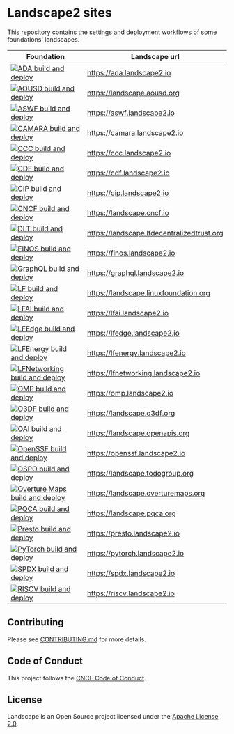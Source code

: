 # Landscape2 sites

This repository contains the settings and deployment workflows of some foundations' landscapes.

| Foundation                                                                                                                                                                                                                                           | Landscape url                                |
| ---------------------------------------------------------------------------------------------------------------------------------------------------------------------------------------------------------------------------------------------------- | -------------------------------------------- |
| [![ADA build and deploy](https://github.com/cncf/landscape2-sites/actions/workflows/ada-build-and-deploy.yml/badge.svg?branch=main)](https://github.com/cncf/landscape2-sites/actions/workflows/ada-build-and-deploy.yml)                            | <https://ada.landscape2.io>                  |
| [![AOUSD build and deploy](https://github.com/cncf/landscape2-sites/actions/workflows/aousd-build-and-deploy.yml/badge.svg?branch=main)](https://github.com/cncf/landscape2-sites/actions/workflows/aousd-build-and-deploy.yml)                      | <https://landscape.aousd.org>                |
| [![ASWF build and deploy](https://github.com/cncf/landscape2-sites/actions/workflows/aswf-build-and-deploy.yml/badge.svg?branch=main)](https://github.com/cncf/landscape2-sites/actions/workflows/aswf-build-and-deploy.yml)                         | <https://aswf.landscape2.io>                 |
| [![CAMARA build and deploy](https://github.com/cncf/landscape2-sites/actions/workflows/camara-build-and-deploy.yml/badge.svg?branch=main)](https://github.com/cncf/landscape2-sites/actions/workflows/camara-build-and-deploy.yml)                   | <https://camara.landscape2.io>               |
| [![CCC build and deploy](https://github.com/cncf/landscape2-sites/actions/workflows/ccc-build-and-deploy.yml/badge.svg?branch=main)](https://github.com/cncf/landscape2-sites/actions/workflows/ccc-build-and-deploy.yml)                            | <https://ccc.landscape2.io>                  |
| [![CDF build and deploy](https://github.com/cncf/landscape2-sites/actions/workflows/cdf-build-and-deploy.yml/badge.svg?branch=main)](https://github.com/cncf/landscape2-sites/actions/workflows/cdf-build-and-deploy.yml)                            | <https://cdf.landscape2.io>                  |
| [![CIP build and deploy](https://github.com/cncf/landscape2-sites/actions/workflows/cip-build-and-deploy.yml/badge.svg?branch=main)](https://github.com/cncf/landscape2-sites/actions/workflows/cip-build-and-deploy.yml)                            | <https://cip.landscape2.io>                  |
| [![CNCF build and deploy](https://github.com/cncf/landscape2-sites/actions/workflows/cncf-build-and-deploy.yml/badge.svg?branch=main)](https://github.com/cncf/landscape2-sites/actions/workflows/cncf-build-and-deploy.yml)                         | <https://landscape.cncf.io>                  |
| [![DLT build and deploy](https://github.com/cncf/landscape2-sites/actions/workflows/dlt-build-and-deploy.yml/badge.svg?branch=main)](https://github.com/cncf/landscape2-sites/actions/workflows/dlt-build-and-deploy.yml)                            | <https://landscape.lfdecentralizedtrust.org> |
| [![FINOS build and deploy](https://github.com/cncf/landscape2-sites/actions/workflows/finos-build-and-deploy.yml/badge.svg?branch=main)](https://github.com/cncf/landscape2-sites/actions/workflows/finos-build-and-deploy.yml)                      | <https://finos.landscape2.io>                |
| [![GraphQL build and deploy](https://github.com/cncf/landscape2-sites/actions/workflows/graphql-build-and-deploy.yml/badge.svg?branch=main)](https://github.com/cncf/landscape2-sites/actions/workflows/graphql-build-and-deploy.yml)                | <https://graphql.landscape2.io>              |
| [![LF build and deploy](https://github.com/cncf/landscape2-sites/actions/workflows/lf-build-and-deploy.yml/badge.svg?branch=main)](https://github.com/cncf/landscape2-sites/actions/workflows/lf-build-and-deploy.yml)                               | <https://landscape.linuxfoundation.org>      |
| [![LFAI build and deploy](https://github.com/cncf/landscape2-sites/actions/workflows/lfai-build-and-deploy.yml/badge.svg?branch=main)](https://github.com/cncf/landscape2-sites/actions/workflows/lfai-build-and-deploy.yml)                         | <https://lfai.landscape2.io>                 |
| [![LFEdge build and deploy](https://github.com/cncf/landscape2-sites/actions/workflows/lfedge-build-and-deploy.yml/badge.svg)](https://github.com/cncf/landscape2-sites/actions/workflows/lfedge-build-and-deploy.yml)                               | <https://lfedge.landscape2.io>               |
| [![LFEnergy build and deploy](https://github.com/cncf/landscape2-sites/actions/workflows/lfenergy-build-and-deploy.yml/badge.svg?branch=main)](https://github.com/cncf/landscape2-sites/actions/workflows/lfenergy-build-and-deploy.yml)             | <https://lfenergy.landscape2.io>             |
| [![LFNetworking build and deploy](https://github.com/cncf/landscape2-sites/actions/workflows/lfnetworking-build-and-deploy.yml/badge.svg?branch=main)](https://github.com/cncf/landscape2-sites/actions/workflows/lfnetworking-build-and-deploy.yml) | <https://lfnetworking.landscape2.io>         |
| [![OMP build and deploy](https://github.com/cncf/landscape2-sites/actions/workflows/omp-build-and-deploy.yml/badge.svg?branch=main)](https://github.com/cncf/landscape2-sites/actions/workflows/omp-build-and-deploy.yml)                            | <https://omp.landscape2.io>                  |
| [![O3DF build and deploy](https://github.com/cncf/landscape2-sites/actions/workflows/o3df-build-and-deploy.yml/badge.svg?branch=main)](https://github.com/cncf/landscape2-sites/actions/workflows/o3df-build-and-deploy.yml)                         | <https://landscape.o3df.org>                 |
| [![OAI build and deploy](https://github.com/cncf/landscape2-sites/actions/workflows/oai-build-and-deploy.yml/badge.svg?branch=main)](https://github.com/cncf/landscape2-sites/actions/workflows/oai-build-and-deploy.yml)                            | <https://landscape.openapis.org>             |
| [![OpenSSF build and deploy](https://github.com/cncf/landscape2-sites/actions/workflows/openssf-build-and-deploy.yml/badge.svg?branch=main)](https://github.com/cncf/landscape2-sites/actions/workflows/openssf-build-and-deploy.yml)                | <https://openssf.landscape2.io>              |
| [![OSPO build and deploy](https://github.com/cncf/landscape2-sites/actions/workflows/ospo-build-and-deploy.yml/badge.svg?branch=main)](https://github.com/cncf/landscape2-sites/actions/workflows/ospo-build-and-deploy.yml)                         | <https://landscape.todogroup.org>            |
| [![Overture Maps build and deploy](https://github.com/cncf/landscape2-sites/actions/workflows/overturemaps-build-and-deploy.yml/badge.svg)](https://github.com/cncf/landscape2-sites/actions/workflows/overturemaps-build-and-deploy.yml)            | <https://landscape.overturemaps.org>         |
| [![PQCA build and deploy](https://github.com/cncf/landscape2-sites/actions/workflows/pqca-build-and-deploy.yml/badge.svg?branch=main)](https://github.com/cncf/landscape2-sites/actions/workflows/pqca-build-and-deploy.yml)                         | <https://landscape.pqca.org>                 |
| [![Presto build and deploy](https://github.com/cncf/landscape2-sites/actions/workflows/presto-build-and-deploy.yml/badge.svg?branch=main)](https://github.com/cncf/landscape2-sites/actions/workflows/presto-build-and-deploy.yml)                   | <https://presto.landscape2.io>               |
| [![PyTorch build and deploy](https://github.com/cncf/landscape2-sites/actions/workflows/pytorch-build-and-deploy.yml/badge.svg?branch=main)](https://github.com/cncf/landscape2-sites/actions/workflows/pytorch-build-and-deploy.yml)                | <https://pytorch.landscape2.io>              |
| [![SPDX build and deploy](https://github.com/cncf/landscape2-sites/actions/workflows/spdx-build-and-deploy.yml/badge.svg?branch=main)](https://github.com/cncf/landscape2-sites/actions/workflows/spdx-build-and-deploy.yml)                         | <https://spdx.landscape2.io>                 |
| [![RISCV build and deploy](https://github.com/cncf/landscape2-sites/actions/workflows/riscv-build-and-deploy.yml/badge.svg?branch=main)](https://github.com/cncf/landscape2-sites/actions/workflows/riscv-build-and-deploy.yml)                      | <https://riscv.landscape2.io>                |

## Contributing

Please see [CONTRIBUTING.md](./CONTRIBUTING.md) for more details.

## Code of Conduct

This project follows the [CNCF Code of Conduct](https://github.com/cncf/foundation/blob/master/code-of-conduct.md).

## License

Landscape is an Open Source project licensed under the [Apache License 2.0](https://www.apache.org/licenses/LICENSE-2.0).
